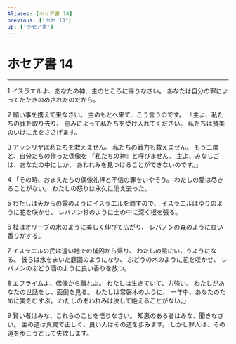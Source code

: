 ```yaml
---
Aliases: [ホセア書 14]
previous: ['ホセ 13']
up: ['ホセア書']
---
```

# ホセア書 14

***




1 
イスラエルよ、あなたの神、主のところに帰りなさい。 あなたは自分の罪によってたたきのめされたのだから。 



2 
願い事を携えて来なさい。 主のもとへ来て、こう言うのです。 「主よ、私たちの罪を取り去り、 恵みによって私たちを受け入れてください。 私たちは賛美のいけにえをささげます。 



3 
アッシリヤは私たちを救えません。 私たちの戦力も救えません。 もう二度と、自分たちの作った偶像を 『私たちの神』と呼びません。 主よ、みなしごは、あなたの中にしか、 あわれみを見つけることができないのです。」 



4 
「その時、おまえたちの偶像礼拝と不信の罪をいやそう。 わたしの愛は尽きることがない。 わたしの怒りは永久に消え去った。 



5 
わたしは天からの露のようにイスラエルを潤すので、 イスラエルはゆりのように花を咲かせ、 レバノン杉のように土の中に深く根を張る。 



6 
枝はオリーブの木のように美しく伸びて広がり、 レバノンの森のように良い香りがする。 



7 
イスラエルの民は遠い地での捕囚から帰り、 わたしの陰にいこうようになる。 彼らは水をまいた庭園のようになり、 ぶどうの木のように花を咲かせ、 レバノンのぶどう酒のように良い香りを放つ。 



8 
エフライムよ、偶像から離れよ。 わたしは生きていて、力強い。 わたしがあなたの世話をし、面倒を見る。 わたしは常磐木のように、 一年中、あなたのために実をむすぶ。 わたしのあわれみは決して絶えることがない。」 



9 
賢い者はみな、これらのことを悟りなさい。 知恵のある者はみな、聞きなさい。 主の道は真実で正しく、良い人はその道を歩みます。 しかし罪人は、その道を歩こうとして失敗します。
